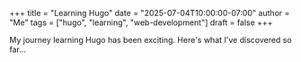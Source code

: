 +++
title = "Learning Hugo"
date = "2025-07-04T10:00:00-07:00"
author = "Me"
tags = ["hugo", "learning", "web-development"]
draft = false
+++

My journey learning Hugo has been exciting. Here's what I've discovered so far...
